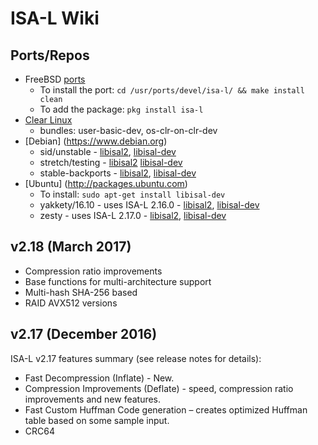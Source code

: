 ﻿# ISA-L Wiki

## Ports/Repos
* FreeBSD [ports](http://www.freshports.org/devel/isa-l/)
    - To install the port: `cd /usr/ports/devel/isa-l/ && make install clean`
    - To add the package: `pkg install isa-l`
* [Clear Linux](https://clearlinux.org)
    - bundles: user-basic-dev, os-clr-on-clr-dev
* [Debian] (https://www.debian.org)
    - sid/unstable -
      [libisal2](https://packages.debian.org/sid/libisal2),
      [libisal-dev](https://packages.debian.org/sid/libisal-dev)
    - stretch/testing -
      [libisal2](https://packages.debian.org/stretch/libisal2)
      [libisal-dev](https://packages.debian.org/stretch/libisal-dev)
    - stable-backports -
      [libisal2](https://packages.debian.org/stable-backports/libisal2),
      [libisal-dev](https://packages.debian.org/stable-backports/libisal-dev)
* [Ubuntu] (http://packages.ubuntu.com)
    - To install: `sudo apt-get install libisal-dev`
    - yakkety/16.10 - uses ISA-L 2.16.0 - 
      [libisal2](http://packages.ubuntu.com/yakkety/libisal2),
      [libisal-dev](http://packages.ubuntu.com/yakkety/libisal-dev)
    - zesty - uses ISA-L 2.17.0 -
      [libisal2](http://packages.ubuntu.com/zesty/libisal2),
      [libisal-dev](http://packages.ubuntu.com/zesty/libisal-dev)

## v2.18 (March 2017)
* Compression ratio improvements
* Base functions for multi-architecture support
* Multi-hash SHA-256 based
* RAID AVX512 versions

## v2.17 (December 2016)

ISA-L v2.17 features summary (see release notes for details):
* Fast Decompression (Inflate) - New.
* Compression Improvements (Deflate) - speed, compression ratio improvements and new features.
* Fast Custom Huffman Code generation – creates optimized Huffman table based on some sample input.
* CRC64
